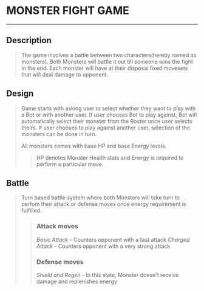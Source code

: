 # **MONSTER FIGHT GAME**
___________________________________________________________________________________________

## Description 
>The game involves a battle between two characters(hereby named as monsters).
>Both Monsters will battle it out till someone wins the fight in the end. 
>Each monster will have at their disposal fixed movesets that will deal damage 
>to opponent. 

## Design 
>Game starts with asking user to select whether they want to play with a Bot or with 
>another user.
>If user chooses Bot to play against, Bot will automatically select their monster from 
>the Roster once user selects theirs.
>If user chooses to play against another user, selection of the monsters can be done in turn.
>
>All monsters comes with base HP and base Energy levels.
>>HP denotes Monster Health stats and Energy is required to perform a particular move.


## Battle
>Turn based battle system where both Monsters will take turn to perfom their attack or 
>defense moves once energy requirement is fulfilled.
>> ### Attack moves
>>*Basic Attack*      - Counters opponent with a fast attack
>>*Charged Attack*    - Counters opponent with a very strong attack 
>> ### Defense moves
>>*Shield and Regen*  - In this state, Monster doesn't receive damage and replenishes energy 


